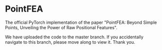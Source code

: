 # PointFEA
The official PyTorch implementation of the paper "PointFEA: Beyond Simple Points, Unveiling the Power of Raw Positional Features".

We have uploaded the code to the master branch. If you accidentally navigate to this branch, please move along to view it. Thank you.

